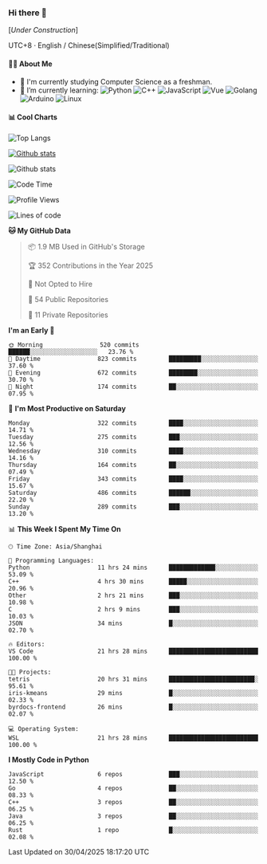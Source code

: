 ### Hi there 👋

\[*Under Construction*\]

UTC+8 · English / Chinese(Simplified/Traditional)

<!--
**NoNormalCreeper/NoNormalCreeper** is a ✨ _special_ ✨ repository because its `README.md` (this file) appears on your GitHub profile.

Here are some ideas to get you started:

- 🔭 I’m currently working on ...
- 🌱 I’m currently learning ...
- 👯 I’m looking to collaborate on ...
- 🤔 I’m looking for help with ...
- 💬 Ask me about ...
- 📫 How to reach me: ...
- 😄 Pronouns: ...
- ⚡ Fun fact: ...
-->

#### 👩‍💻 About Me

- 🏫 I'm currently studying Computer Science as a freshman.
- 🌱 I’m currently learning: 
![Python](https://img.shields.io/badge/-Python-blue?style=flat-square&logo=Python&logoColor=fff)
![C++](https://img.shields.io/badge/-C%2B%2B-00599C?style=flat-square&logo=C%2B%2B&logoColor=fff)
![JavaScript](https://img.shields.io/badge/-JavaScript-ffca18?style=flat-square&logo=JavaScript&logoColor=fff)
![Vue](https://img.shields.io/badge/-Vue-4FC08D?style=flat-square&logo=Vue.js&logoColor=fff)
![Golang](https://img.shields.io/badge/-Go-007d9c?style=flat-square&logo=Go&logoColor=fff)
![Arduino](https://img.shields.io/badge/-Arduino-00979D?style=flat-square&logo=Arduino&logoColor=fff)
![Linux](https://img.shields.io/badge/-Linux-FCC624?style=flat-square&logo=Linux&logoColor=fff)

#### 📊 Cool Charts

![Top Langs](https://readme-stats-zeta-six.vercel.app/api/top-langs/?username=NoNormalCreeper&layout=compact)

[![Github stats](https://readme-stats-zeta-six.vercel.app/api?username=NoNormalCreeper&show=reviews,discussions_started,discussions_answered,prs_merged,prs_merged_percentage)](https://github.com/anuraghazra/github-readme-stats)

![Github stats](https://github-profile-trophy.vercel.app/?username=NoNormalCreeper)


<!--START_SECTION:waka-->
![Code Time](http://img.shields.io/badge/Code%20Time-433%20hrs%2011%20mins-blue)

![Profile Views](http://img.shields.io/badge/Profile%20Views-1-blue)

![Lines of code](https://img.shields.io/badge/From%20Hello%20World%20I%27ve%20Written-3.0%20million%20lines%20of%20code-blue)

**🐱 My GitHub Data** 

> 📦 1.9 MB Used in GitHub's Storage 
 > 
> 🏆 352 Contributions in the Year 2025
 > 
> 🚫 Not Opted to Hire
 > 
> 📜 54 Public Repositories 
 > 
> 🔑 11 Private Repositories 
 > 
**I'm an Early 🐤** 

```text
🌞 Morning                520 commits         ██████░░░░░░░░░░░░░░░░░░░   23.76 % 
🌆 Daytime                823 commits         █████████░░░░░░░░░░░░░░░░   37.60 % 
🌃 Evening                672 commits         ████████░░░░░░░░░░░░░░░░░   30.70 % 
🌙 Night                  174 commits         ██░░░░░░░░░░░░░░░░░░░░░░░   07.95 % 
```
📅 **I'm Most Productive on Saturday** 

```text
Monday                   322 commits         ████░░░░░░░░░░░░░░░░░░░░░   14.71 % 
Tuesday                  275 commits         ███░░░░░░░░░░░░░░░░░░░░░░   12.56 % 
Wednesday                310 commits         ████░░░░░░░░░░░░░░░░░░░░░   14.16 % 
Thursday                 164 commits         ██░░░░░░░░░░░░░░░░░░░░░░░   07.49 % 
Friday                   343 commits         ████░░░░░░░░░░░░░░░░░░░░░   15.67 % 
Saturday                 486 commits         ██████░░░░░░░░░░░░░░░░░░░   22.20 % 
Sunday                   289 commits         ███░░░░░░░░░░░░░░░░░░░░░░   13.20 % 
```


📊 **This Week I Spent My Time On** 

```text
🕑︎ Time Zone: Asia/Shanghai

💬 Programming Languages: 
Python                   11 hrs 24 mins      █████████████░░░░░░░░░░░░   53.09 % 
C++                      4 hrs 30 mins       █████░░░░░░░░░░░░░░░░░░░░   20.96 % 
Other                    2 hrs 21 mins       ███░░░░░░░░░░░░░░░░░░░░░░   10.98 % 
C                        2 hrs 9 mins        ███░░░░░░░░░░░░░░░░░░░░░░   10.03 % 
JSON                     34 mins             █░░░░░░░░░░░░░░░░░░░░░░░░   02.70 % 

🔥 Editors: 
VS Code                  21 hrs 28 mins      █████████████████████████   100.00 % 

🐱‍💻 Projects: 
tetris                   20 hrs 31 mins      ████████████████████████░   95.61 % 
iris-kmeans              29 mins             █░░░░░░░░░░░░░░░░░░░░░░░░   02.33 % 
byrdocs-frontend         26 mins             █░░░░░░░░░░░░░░░░░░░░░░░░   02.07 % 

💻 Operating System: 
WSL                      21 hrs 28 mins      █████████████████████████   100.00 % 
```

**I Mostly Code in Python** 

```text
JavaScript               6 repos             ███░░░░░░░░░░░░░░░░░░░░░░   12.50 % 
Go                       4 repos             ██░░░░░░░░░░░░░░░░░░░░░░░   08.33 % 
C++                      3 repos             ██░░░░░░░░░░░░░░░░░░░░░░░   06.25 % 
Java                     3 repos             ██░░░░░░░░░░░░░░░░░░░░░░░   06.25 % 
Rust                     1 repo              █░░░░░░░░░░░░░░░░░░░░░░░░   02.08 % 
```




 Last Updated on 30/04/2025 18:17:20 UTC
<!--END_SECTION:waka-->

